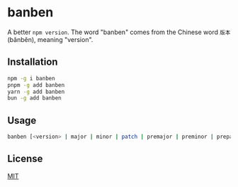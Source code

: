 # banben

A better `npm version`. The word "banben" comes from the Chinese word `版本` (bǎnběn), meaning "version".

## Installation

```sh
npm -g i banben
pnpm -g add banben
yarn -g add banben
bun -g add banben
```

## Usage

```sh
banben [<version> | major | minor | patch | premajor | preminor | prepatch | prerelease]
```

## License

[MIT](LICENSE)
